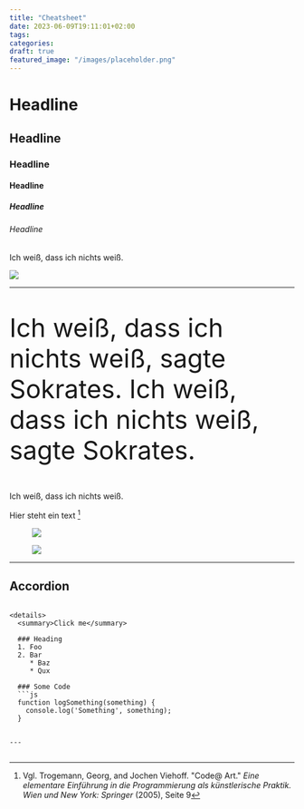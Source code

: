 ```yaml
---
title: "Cheatsheet"
date: 2023-06-09T19:11:01+02:00
tags:
categories:
draft: true
featured_image: "/images/placeholder.png"
---
```


# Headline
## Headline
### Headline
#### Headline
##### Headline
###### Headline

<p class="pullquote">Ich weiß, dass ich nichts weiß.</p>

<img class="align-wide" src="/images/mirror2.jpg">

---

<p class="pullquote align-wide" style="font-size: calc(16px + 3vw);">Ich weiß, dass ich nichts weiß, sagte Sokrates. Ich weiß, dass ich nichts weiß, sagte Sokrates.</p>

<p class="pullquote">Ich weiß, dass ich nichts weiß.</p>

Hier steht ein text [^1]

[^1]: Vgl. Trogemann, Georg, and Jochen Viehoff. "Code@ Art." *Eine elementare Einführung in die Programmierung als künstlerische Praktik. Wien und New York: Springer* (2005), Seite 9


<figure>
    <img class="zoom" src="/images/coldelacayolle.jpg" style="max-width: 300px;">
</figure>

<figure>
    <img class="align-wide" src="/dither/alpentour.png" style="max-width: 300px;">
</figure>

---

## Accordion

```

<details>
  <summary>Click me</summary>
  
  ### Heading
  1. Foo
  2. Bar
     * Baz
     * Qux

  ### Some Code
  ```js
  function logSomething(something) {
    console.log('Something', something);
  }
  ```
</details>

```

---

